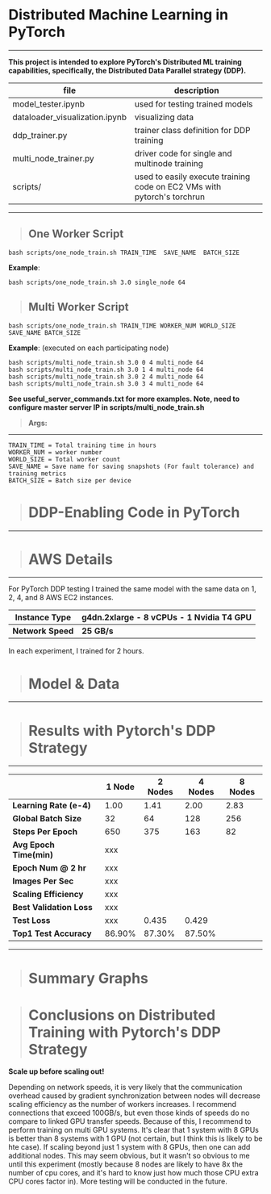 # __Distributed Machine Learning in PyTorch__  
***
__This project is intended to explore PyTorch's Distributed ML training capabilities, specifically, the Distributed Data Parallel strategy (DDP).__

  
file | description
--- | --- 
model_tester.ipynb | used for testing trained models
dataloader_visualization.ipynb | visualizing data
ddp_trainer.py | trainer class definition for DDP training
multi_node_trainer.py | driver code for single and multinode training
scripts/ | used to easily execute training code on EC2 VMs with pytorch's torchrun



***

> ## __One Worker Script__
`bash scripts/one_node_train.sh TRAIN_TIME  SAVE_NAME  BATCH_SIZE`

__Example__:

`bash scripts/one_node_train.sh 3.0 single_node 64`

> ## __Multi Worker Script__
`bash scripts/one_node_train.sh TRAIN_TIME WORKER_NUM WORLD_SIZE SAVE_NAME BATCH_SIZE`

__Example__: (executed on each participating node)

`bash scripts/multi_node_train.sh 3.0 0 4 multi_node 64`  
`bash scripts/multi_node_train.sh 3.0 1 4 multi_node 64`  
`bash scripts/multi_node_train.sh 3.0 2 4 multi_node 64`  
`bash scripts/multi_node_train.sh 3.0 3 4 multi_node 64`  

__See useful_server_commands.txt for more examples. Note, need to configure master server IP in scripts/multi_node_train.sh__

>__Args:__
***

`TRAIN_TIME = Total training time in hours`  
`WORKER_NUM = worker number`  
`WORLD_SIZE = Total worker count`    
`SAVE_NAME = Save name for saving snapshots (For fault tolerance) and training metrics`  
`BATCH_SIZE = Batch size per device `

> # __DDP-Enabling Code in PyTorch__
***



> # __AWS Details__
***

For PyTorch DDP testing I trained the same model with the same data on 1, 2, 4, and 8 AWS EC2 instances.

Instance Type | __g4dn.2xlarge - 8 vCPUs - 1 Nvidia T4 GPU__
---|---
__Network Speed__ | __25 GB/s__

In each experiment, I trained for 2 hours.

> # __Model & Data__
***


> # __Results with Pytorch's DDP Strategy__
***

|                           | 1 Node  | 2 Nodes | 4 Nodes | 8 Nodes |
|      ---                  |     --- | ---     | ---     |   ---   |
| __Learning Rate (e-4)__   | 1.00    | 1.41    | 2.00 | 2.83 |
| __Global Batch Size__     | 32      |  64     | 128 | 256 |
| __Steps Per Epoch__       | 650     | 375     | 163 | 82 |
| __Avg Epoch Time(min)__   | xxx     |         |
| __Epoch Num @ 2 hr__      | xxx     |         |
| __Images Per Sec__        | xxx     |       |
| __Scaling Efficiency__    | xxx     |       |
| __Best Validation Loss__  | xxx     |       |
| __Test Loss__             | xxx     |  0.435    | 0.429 
| __Top1 Test Accuracy__    | 86.90%  | 87.30%    | 87.50%

***


># __Summary Graphs__



># __Conclusions on Distributed Training with Pytorch's DDP Strategy__

__Scale up before scaling out!__ 

Depending on network speeds, it is very likely that the communication overhead caused by gradient synchronization between nodes will decrease scaling efficiency as the number of workers increases. I recommend connections that exceed 100GB/s, but even those kinds of speeds do no compare to linked GPU transfer speeds. Because of this, I recommend to perform training on multi GPU systems. It's clear that 1 system with 8 GPUs is better than 8 systems with 1 GPU (not certain, but I think this is likely to be hte case). If scaling beyond just 1 system with 8 GPUs, then one can add additional nodes. This may seem obvious, but it wasn't so obvious to me until this experiment (mostly because 8 nodes are likely to have 8x the number of cpu cores, and it's hard to know just how much those CPU extra CPU cores factor in). More testing will be conducted in the future.